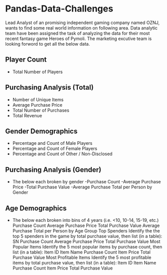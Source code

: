 # Pandas-Data-Challenges
Lead Analyst of an promising independent gaming company named OZNJ, wants to find some real world information on following area. Data analytic team have been assigned the task of analyzing the data for their most recent fantasy game Heroes of Pymoli. The marketing excutive team is looking forword to get all the below data.
## Player Count
* Total Number of Players
## Purchasing Analysis (Total)
* Number of Unique Items
* Average Purchase Price
* Total Number of Purchases
* Total Revenue
## Gender Demographics
* Percentage and Count of Male Players
* Percentage and Count of Female Players
* Percentage and Count of Other / Non-Disclosed
## Purchasing Analysis (Gender)
- The below each broken by gender
  -Purchase Count
  -Average Purchase Price
  -Total Purchase Value
  -Average Purchase Total per Person by Gender
## Age Demographics
* The below each broken into bins of 4 years (i.e. <10, 10-14, 15-19, etc.)
Purchase Count
Average Purchase Price
Total Purchase Value
Average Purchase Total per Person by Age Group
Top Spenders
Identify the the top 5 spenders in the game by total purchase value, then list (in a table):
SN
Purchase Count
Average Purchase Price
Total Purchase Value
Most Popular Items
Identify the 5 most popular items by purchase count, then list (in a table):
Item ID
Item Name
Purchase Count
Item Price
Total Purchase Value
Most Profitable Items
Identify the 5 most profitable items by total purchase value, then list (in a table):
Item ID
Item Name
Purchase Count
Item Price
Total Purchase Value
